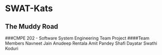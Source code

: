 # SWAT-Kats

## The Muddy Road

###CMPE 202 - Software System Engineering Team Project 
####Team Members
Navneet Jain
Anudeep Rentala
Amit Pandey
Shafi Dayatar
Swathi Koduri
